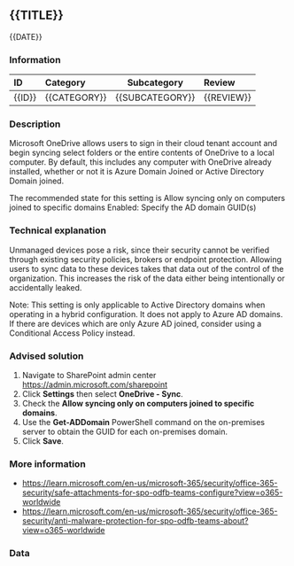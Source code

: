 ## {{TITLE}}

{{DATE}}

###  Information

| ID     | Category     | Subcategory     | Review     |
| :----- | :----------- | --------------- | :--------- |
| {{ID}} | {{CATEGORY}} | {{SUBCATEGORY}} | {{REVIEW}} |

### Description

Microsoft OneDrive allows users to sign in their cloud tenant account and begin syncing select folders or the entire contents of OneDrive to a local computer. By default, this includes any computer with OneDrive already installed, whether or not it is Azure Domain Joined or Active Directory Domain joined.

The recommended state for this setting is Allow syncing only on computers joined to specific domains Enabled: Specify the AD domain GUID(s)

### Technical explanation

Unmanaged devices pose a risk, since their security cannot be verified through existing security policies, brokers or endpoint protection. Allowing users to sync data to these devices takes that data out of the control of the organization. This increases the risk of the data either being intentionally or accidentally leaked.

Note: This setting is only applicable to Active Directory domains when operating in a hybrid configuration. It does not apply to Azure AD domains. If there are devices which are only Azure AD joined, consider using a Conditional Access Policy instead.

### Advised solution

1. Navigate to SharePoint admin center https://admin.microsoft.com/sharepoint
2. Click **Settings** then select **OneDrive - Sync**.
3. Check the **Allow syncing only on computers joined to specific domains**.
4. Use the **Get-ADDomain** PowerShell command on the on-premises server to obtain the GUID for each on-premises domain.
5. Click **Save**.


### More information

- https://learn.microsoft.com/en-us/microsoft-365/security/office-365-security/safe-attachments-for-spo-odfb-teams-configure?view=o365-worldwide
- https://learn.microsoft.com/en-us/microsoft-365/security/office-365-security/anti-malware-protection-for-spo-odfb-teams-about?view=o365-worldwide


### Data